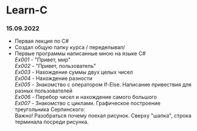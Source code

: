 # Learn-C

### 15.09.2022

  * Первая лекция по C# <br>
  * Создал общую папку курса / переделывал/ <br>
  * Первые программы написанные мною на языке C# <br>
  *Ex001* - "Привет, мир" <br>
  *Ex002* - "Привет, пользователь" <br>
  *Ex003* - Нахождение суммы двух целых чисел <br>
  *Ex004* - Нахождение разности <br>
  *Ex005* - Знакомство с оператором If-Else. Написание привествия для разных пользователей <br>
  *Ex006* - Перебор чисел и нахождение самого большого <br>
  *Ex007* - Знакомство с циклами. Графическое построение треугольника Серпинского: <br>
                  Важно! Разобраться почему поехал рисунок. Сверху "шапка", строка терминала посреди рисунка. <br>
 
 
